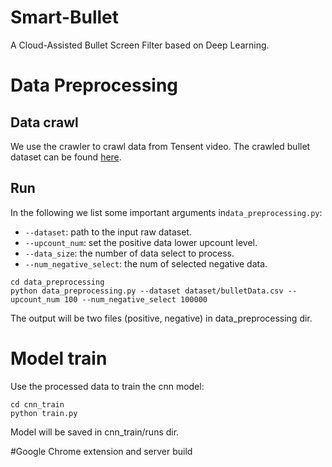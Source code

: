 # Smart-Bullet
A Cloud-Assisted Bullet Screen Filter based on Deep Learning.

# Data Preprocessing
## Data crawl
We use the crawler to crawl data from Tensent video.
The crawled bullet dataset can be found [here](https://github.com/hniu1/Smart-Bullet/tree/master/data_preprocessing/dataset).
## Run
In the following we list some important arguments in```data_preprocessing.py```:
* ```--dataset```: path to the input raw dataset.
* ```--upcount_num```: set the positive data lower upcount level.
* ```--data_size```: the number of data select to process.
* ```--num_negative_select```: the num of selected negative data.

```
cd data_preprocessing
python data_preprocessing.py --dataset dataset/bulletData.csv --upcount_num 100 --num_negative_select 100000
```
The output will be two files (positive, negative) in data_preprocessing dir.

# Model train
Use the processed data to train the cnn model:
```
cd cnn_train
python train.py
```
Model will be saved in cnn_train/runs dir.

#Google Chrome extension and server build
